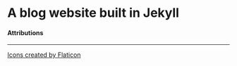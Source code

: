 # A blog website built in Jekyll


#### Attributions
----
<a href="https://www.flaticon.com/free-icons/food" title="food icons">Icons created by Flaticon</a>
